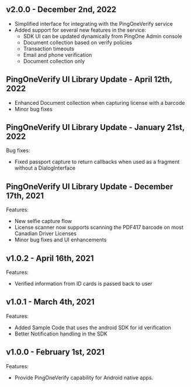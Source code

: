 ## v2.0.0 - December 2nd, 2022
- Simplified interface for integrating with the PingOneVerify service
- Added support for several new features in the service:
    - SDK UI can be updated dynamically from PingOne Admin console
    - Document collection based on verify policies
    - Transaction timeouts
    - Email and phone verification 
    - Document collection only 

## PingOneVerify UI Library Update - April 12th, 2022
- Enhanced Document collection when capturing license with a barcode
- Minor bug fixes

## PingOneVerify UI Library Update - January 21st, 2022
Bug fixes:
- Fixed passport capture to return callbacks when used as a fragment without a DialogInterface

## PingOneVerify UI Library Update - December 17th, 2021
Features:
- New selfie capture flow
- License scanner now supports scanning the PDF417 barcode on most Canadian Driver Licenses
- Minor bug fixes and UI enhancements

## v1.0.2 - April 16th, 2021
Features:
- Verified information from ID cards is passed back to user


## v1.0.1 - March 4th, 2021
Features:
- Added Sample Code that uses the android SDK for id verification
- Better Notification handling in the SDK


## v1.0.0 - February 1st, 2021
Features:
- Provide PingOneVerify capability for Android native apps.
